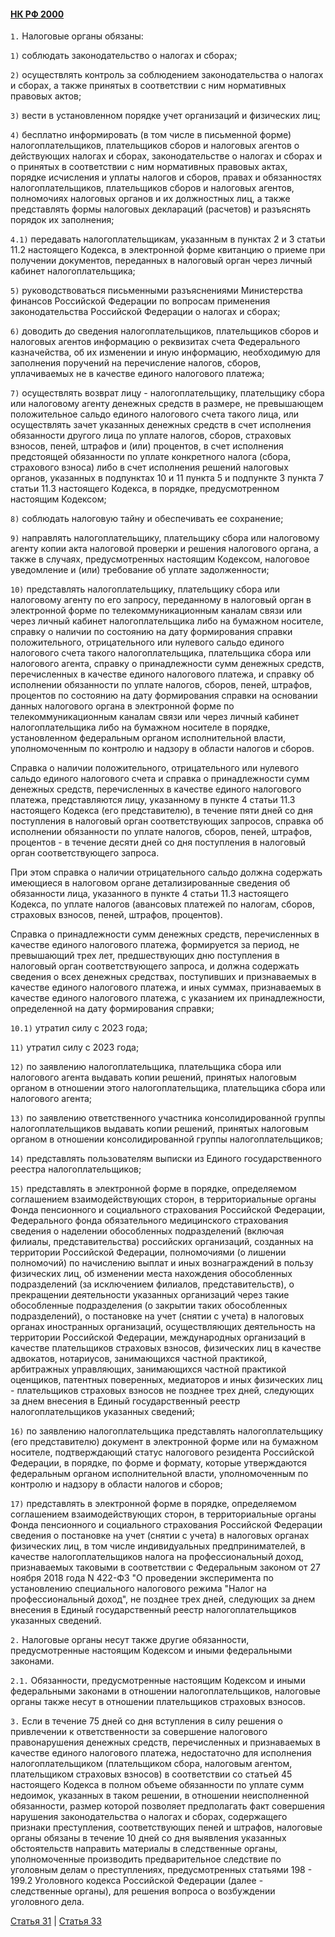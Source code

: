 #### [НК РФ 2000](https://lalawland.github.io/eurasia/russia/taxes)

`1.` Налоговые органы обязаны:

`1)` соблюдать законодательство о налогах и сборах;

`2)` осуществлять контроль за соблюдением законодательства о налогах и сборах, а также принятых в соответствии с ним нормативных правовых актов;

`3)` вести в установленном порядке учет организаций и физических лиц;

`4)` бесплатно информировать (в том числе в письменной форме) налогоплательщиков, плательщиков сборов и налоговых агентов о действующих налогах и сборах, законодательстве о налогах и сборах и о принятых в соответствии с ним нормативных правовых актах, порядке исчисления и уплаты налогов и сборов, правах и обязанностях налогоплательщиков, плательщиков сборов и налоговых агентов, полномочиях налоговых органов и их должностных лиц, а также представлять формы налоговых деклараций (расчетов) и разъяснять порядок их заполнения;

`4.1)` передавать налогоплательщикам, указанным в пунктах 2 и 3 статьи 11.2 настоящего Кодекса, в электронной форме квитанцию о приеме при получении документов, переданных в налоговый орган через личный кабинет налогоплательщика;

`5)` руководствоваться письменными разъяснениями Министерства финансов Российской Федерации по вопросам применения законодательства Российской Федерации о налогах и сборах;

`6)` доводить до сведения налогоплательщиков, плательщиков сборов и налоговых агентов информацию о реквизитах счета Федерального казначейства, об их изменении и иную информацию, необходимую для заполнения поручений на перечисление налогов, сборов, уплачиваемых не в качестве единого налогового платежа;

`7)` осуществлять возврат лицу - налогоплательщику, плательщику сбора или налоговому агенту денежных средств в размере, не превышающем положительное сальдо единого налогового счета такого лица, или осуществлять зачет указанных денежных средств в счет исполнения обязанности другого лица по уплате налогов, сборов, страховых взносов, пеней, штрафов и (или) процентов, в счет исполнения предстоящей обязанности по уплате конкретного налога (сбора, страхового взноса) либо в счет исполнения решений налоговых органов, указанных в подпунктах 10 и 11 пункта 5 и подпункте 3 пункта 7 статьи 11.3 настоящего Кодекса, в порядке, предусмотренном настоящим Кодексом;

`8)` соблюдать налоговую тайну и обеспечивать ее сохранение;

`9)` направлять налогоплательщику, плательщику сбора или налоговому агенту копии акта налоговой проверки и решения налогового органа, а также в случаях, предусмотренных настоящим Кодексом, налоговое уведомление и (или) требование об уплате задолженности;

`10)` представлять налогоплательщику, плательщику сбора или налоговому агенту по его запросу, переданному в налоговый орган в электронной форме по телекоммуникационным каналам связи или через личный кабинет налогоплательщика либо на бумажном носителе, справку о наличии по состоянию на дату формирования справки положительного, отрицательного или нулевого сальдо единого налогового счета такого налогоплательщика, плательщика сбора или налогового агента, справку о принадлежности сумм денежных средств, перечисленных в качестве единого налогового платежа, и справку об исполнении обязанности по уплате налогов, сборов, пеней, штрафов, процентов по состоянию на дату формирования справки на основании данных налогового органа в электронной форме по телекоммуникационным каналам связи или через личный кабинет налогоплательщика либо на бумажном носителе в порядке, установленном федеральным органом исполнительной власти, уполномоченным по контролю и надзору в области налогов и сборов.

Справка о наличии положительного, отрицательного или нулевого сальдо единого налогового счета и справка о принадлежности сумм денежных средств, перечисленных в качестве единого налогового платежа, представляются лицу, указанному в пункте 4 статьи 11.3 настоящего Кодекса (его представителю), в течение пяти дней со дня поступления в налоговый орган соответствующих запросов, справка об исполнении обязанности по уплате налогов, сборов, пеней, штрафов, процентов - в течение десяти дней со дня поступления в налоговый орган соответствующего запроса.

При этом справка о наличии отрицательного сальдо должна содержать имеющиеся в налоговом органе детализированные сведения об обязанности лица, указанного в пункте 4 статьи 11.3 настоящего Кодекса, по уплате налогов (авансовых платежей по налогам, сборов, страховых взносов, пеней, штрафов, процентов).

Справка о принадлежности сумм денежных средств, перечисленных в качестве единого налогового платежа, формируется за период, не превышающий трех лет, предшествующих дню поступления в налоговый орган соответствующего запроса, и должна содержать сведения о всех денежных средствах, поступивших и признаваемых в качестве единого налогового платежа, и иных суммах, признаваемых в качестве единого налогового платежа, с указанием их принадлежности, определенной на дату формирования справки;

`10.1)` утратил силу с 2023 года;

`11)` утратил силу с 2023 года;

`12)` по заявлению налогоплательщика, плательщика сбора или налогового агента выдавать копии решений, принятых налоговым органом в отношении этого налогоплательщика, плательщика сбора или налогового агента;

`13)` по заявлению ответственного участника консолидированной группы налогоплательщиков выдавать копии решений, принятых налоговым органом в отношении консолидированной группы налогоплательщиков;

`14)` представлять пользователям выписки из Единого государственного реестра налогоплательщиков;

`15)` представлять в электронной форме в порядке, определяемом соглашением взаимодействующих сторон, в территориальные органы Фонда пенсионного и социального страхования Российской Федерации, Федерального фонда обязательного медицинского страхования сведения о наделении обособленных подразделений (включая филиалы, представительства) российских организаций, созданных на территории Российской Федерации, полномочиями (о лишении полномочий) по начислению выплат и иных вознаграждений в пользу физических лиц, об изменении места нахождения обособленных подразделений (за исключением филиалов, представительств), о прекращении деятельности указанных организаций через такие обособленные подразделения (о закрытии таких обособленных подразделений), о постановке на учет (снятии с учета) в налоговых органах иностранных организаций, осуществляющих деятельность на территории Российской Федерации, международных организаций в качестве плательщиков страховых взносов, физических лиц в качестве адвокатов, нотариусов, занимающихся частной практикой, арбитражных управляющих, занимающихся частной практикой оценщиков, патентных поверенных, медиаторов и иных физических лиц - плательщиков страховых взносов не позднее трех дней, следующих за днем внесения в Единый государственный реестр налогоплательщиков указанных сведений;

`16)` по заявлению налогоплательщика представлять налогоплательщику (его представителю) документ в электронной форме или на бумажном носителе, подтверждающий статус налогового резидента Российской Федерации, в порядке, по форме и формату, которые утверждаются федеральным органом исполнительной власти, уполномоченным по контролю и надзору в области налогов и сборов;

`17)` представлять в электронной форме в порядке, определяемом соглашением взаимодействующих сторон, в территориальные органы Фонда пенсионного и социального страхования Российской Федерации сведения о постановке на учет (снятии с учета) в налоговых органах физических лиц, в том числе индивидуальных предпринимателей, в качестве налогоплательщиков налога на профессиональный доход, признаваемых таковыми в соответствии с Федеральным законом от 27 ноября 2018 года N 422-ФЗ "О проведении эксперимента по установлению специального налогового режима "Налог на профессиональный доход", не позднее трех дней, следующих за днем внесения в Единый государственный реестр налогоплательщиков указанных сведений.

`2.` Налоговые органы несут также другие обязанности, предусмотренные настоящим Кодексом и иными федеральными законами.

`2.1.` Обязанности, предусмотренные настоящим Кодексом и иными федеральными законами в отношении налогоплательщиков, налоговые органы также несут в отношении плательщиков страховых взносов.

`3.` Если в течение 75 дней со дня вступления в силу решения о привлечении к ответственности за совершение налогового правонарушения денежных средств, перечисленных и признаваемых в качестве единого налогового платежа, недостаточно для исполнения налогоплательщиком (плательщиком сбора, налоговым агентом, плательщиком страховых взносов) в соответствии со статьей 45 настоящего Кодекса в полном объеме обязанности по уплате сумм недоимок, указанных в таком решении, в отношении неисполненной обязанности, размер которой позволяет предполагать факт совершения нарушения законодательства о налогах и сборах, содержащего признаки преступления, соответствующих пеней и штрафов, налоговые органы обязаны в течение 10 дней со дня выявления указанных обстоятельств направить материалы в следственные органы, уполномоченные производить предварительное следствие по уголовным делам о преступлениях, предусмотренных статьями 198 - 199.2 Уголовного кодекса Российской Федерации (далее - следственные органы), для решения вопроса о возбуждении уголовного дела.

[Статья 31](https://lalawland.github.io/eurasia/russia/taxes/art31) | [Статья 33](https://lalawland.github.io/eurasia/russia/taxes/art33)
